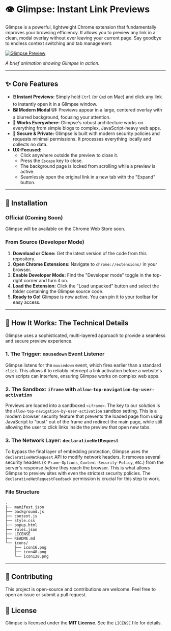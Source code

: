 # 👁️ Glimpse: Instant Link Previews

Glimpse is a powerful, lightweight Chrome extension that fundamentally improves your browsing efficiency. It allows you to preview any link in a clean, modal overlay without ever leaving your current page. Say goodbye to endless context switching and tab management.

[![Glimpse Preview](https://i.imgur.com/example.gif)](https://chrome.google.com/webstore/detail/glimpse/your-extension-id)

*A brief animation showing Glimpse in action.*

---

## ✨ Core Features

*   **🖱️ Instant Previews:** Simply hold `Ctrl` (or `Cmd` on Mac) and click any link to instantly open it in a Glimpse window.
*   **🖼️ Modern Modal UI:** Previews appear in a large, centered overlay with a blurred background, focusing your attention.
*   **🚀 Works Everywhere:** Glimpse's robust architecture works on everything from simple blogs to complex, JavaScript-heavy web apps.
*   **🔐 Secure & Private:** Glimpse is built with modern security policies and requests minimal permissions. It processes everything locally and collects no data.
*   **UX-Focused:**
    *   Click anywhere outside the preview to close it.
    *   Press the `Escape` key to close.
    *   The background page is locked from scrolling while a preview is active.
    *   Seamlessly open the original link in a new tab with the "Expand" button.

---

## 🚀 Installation

### Official (Coming Soon)

Glimpse will be available on the Chrome Web Store soon.

### From Source (Developer Mode)

1.  **Download or Clone:** Get the latest version of the code from this repository.
2.  **Open Chrome Extensions:** Navigate to `chrome://extensions/` in your browser.
3.  **Enable Developer Mode:** Find the "Developer mode" toggle in the top-right corner and turn it on.
4.  **Load the Extension:** Click the "Load unpacked" button and select the folder containing the Glimpse source code.
5.  **Ready to Go!** Glimpse is now active. You can pin it to your toolbar for easy access.

---

## 🔧 How It Works: The Technical Details

Glimpse uses a sophisticated, multi-layered approach to provide a seamless and secure preview experience.

### 1. The Trigger: `mousedown` Event Listener

Glimpse listens for the `mousedown` event, which fires earlier than a standard `click`. This allows it to reliably intercept a link activation before a website's own scripts can interfere, ensuring Glimpse works on complex web apps.

### 2. The Sandbox: `iframe` with `allow-top-navigation-by-user-activation`

Previews are loaded into a sandboxed `<iframe>`. The key to our solution is the `allow-top-navigation-by-user-activation` sandbox setting. This is a modern browser security feature that prevents the loaded page from using JavaScript to "bust" out of the frame and redirect the main page, while still allowing the user to click links inside the preview that open new tabs.

### 3. The Network Layer: `declarativeNetRequest`

To bypass the final layer of embedding protection, Glimpse uses the `declarativeNetRequest` API to modify network headers. It removes several security headers (`X-Frame-Options`, `Content-Security-Policy`, etc.) from the server's response *before* they reach the browser. This is what allows Glimpse to preview sites with even the strictest security policies. The `declarativeNetRequestFeedback` permission is crucial for this step to work.

### File Structure

```
.
├── manifest.json
├── background.js
├── content.js
├── style.css
├── popup.html
├── rules.json
├── LICENSE
├── README.md
└── icons/
    ├── icon16.png
    ├── icon48.png
    └── icon128.png
```

---

## 🤝 Contributing

This project is open-source and contributions are welcome. Feel free to open an issue or submit a pull request.

## 📄 License

Glimpse is licensed under the **MIT License**. See the `LICENSE` file for details. 